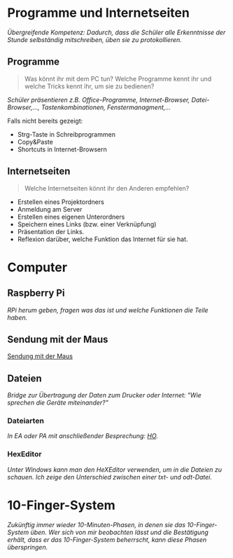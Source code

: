 # Programme und Internetseiten
*Übergreifende Kompetenz: Dadurch, dass die Schüler alle Erkenntnisse der Stunde selbständig mitschreiben, üben sie zu protokollieren.*


## Programme
> Was könnt ihr mit dem PC tun? Welche Programme kennt ihr und welche Tricks kennt ihr, um sie zu bedienen?

*Schüler präsentieren z.B. Office-Programme, Internet-Browser, Datei-Browser,..., Tastenkombinationen, Fenstermanagment,...*

Falls nicht bereits gezeigt:
* Strg-Taste in Schreibprogrammen
* Copy&Paste
* Shortcuts in Internet-Browsern

## Internetseiten
> Welche Internetseiten könnt ihr den Anderen empfehlen?

* Erstellen eines Projektordners
* Anmeldung am Server
* Erstellen eines eigenen Unterordners
* Speichern eines Links (bzw. einer Verknüpfung)
* Präsentation der Links.
* Reflexion darüber, welche Funktion das Internet für sie hat.

# Computer

## Raspberry Pi
*RPi herum geben, fragen was das ist und welche Funktionen die Teile haben.*

## Sendung mit der Maus
[Sendung mit der Maus](https://www.youtube.com/watch?v=5PJZz04JGjs)

## Dateien
*Bridge zur Übertragung der Daten zum Drucker oder Internet: "Wie sprechen die Geräte miteinander?"*

### Dateiarten
*In EA oder PA mit anschließender Besprechung: [HO](Klasse_7/Hardware_Software_Datei-Endungen.md).*

### HexEditor
*Unter Windows kann man den HeXEditor verwenden, um in die Dateien zu schauen. Ich zeige den Unterschied zwischen einer txt- und odt-Datei.*

# 10-Finger-System
*Zukünftig immer wieder 10-Minuten-Phasen, in denen sie das 10-Finger-System üben. Wer sich von mir beobachten lässt und die Bestätigung erhält, dass er das 10-Finger-System beherrscht, kann diese Phasen überspringen.*




